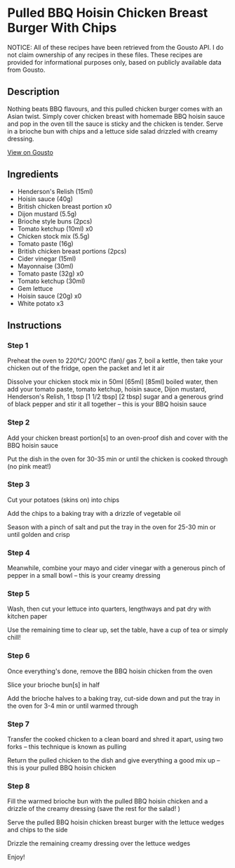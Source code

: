 # Pulled BBQ Hoisin Chicken Breast Burger With Chips

NOTICE: All of these recipes have been retrieved from the Gousto API. I do not claim ownership of any recipes in these files. These recipes are provided for informational purposes only, based on publicly available data from Gousto.

## Description

Nothing beats BBQ flavours, and this pulled chicken burger comes with an Asian twist. Simply cover chicken breast with homemade BBQ hoisin sauce and pop in the oven till the sauce is sticky and the chicken is tender. Serve in a brioche bun with chips and a lettuce side salad drizzled with creamy dressing.

[View on Gousto](https://www.gousto.co.uk/recipes/cookbook/pulled-bbq-hoisin-chicken-breast-burger-with-chips)

## Ingredients

- Henderson's Relish (15ml)
- Hoisin sauce (40g)
- British chicken breast portion x0
- Dijon mustard (5.5g)
- Brioche style buns (2pcs)
- Tomato ketchup (10ml) x0
- Chicken stock mix (5.5g)
- Tomato paste (16g)
- British chicken breast portions (2pcs)
- Cider vinegar (15ml)
- Mayonnaise (30ml)
- Tomato paste (32g) x0
- Tomato ketchup (30ml)
- Gem lettuce
- Hoisin sauce (20g) x0
- White potato x3

## Instructions


### Step 1

Preheat the oven to 220°C/ 200°C (fan)/ gas 7, boil a kettle, then take your chicken out of the fridge, open the packet and let it air

Dissolve your chicken stock mix in 50ml <span class="text-purple">[65ml]</span> <span class="text-danger">[85ml]</span> boiled water, then add your tomato paste, tomato ketchup, hoisin sauce, Dijon mustard, Henderson's Relish, 1 tbsp<span class="text-purple"> [1 1/2 tbsp]</span> <span class="text-danger">[2 tbsp]</span> sugar and a generous grind of black pepper and stir it all together – this is your BBQ hoisin sauce


### Step 2

Add your chicken breast portion[s] to an oven-proof dish and cover with the BBQ hoisin sauce

Put the dish in the oven for 30-35 min or until the chicken is cooked through (no pink meat!)


### Step 3

Cut your potatoes (skins on) into chips

Add the chips to a baking tray with a drizzle of vegetable oil

Season with a pinch of salt and put the tray in the oven for 25-30 min or until golden and crisp


### Step 4

Meanwhile, combine your mayo and cider vinegar with a generous pinch of pepper in a small bowl – this is your creamy dressing


### Step 5

Wash, then cut your lettuce into quarters, lengthways and pat dry with kitchen paper

Use the remaining time to clear up, set the table, have a cup of tea or simply chill!


### Step 6

Once everything's done, remove the BBQ hoisin chicken from the oven

Slice your brioche bun[s] in half

Add the brioche halves to a baking tray, cut-side down and put the tray in the oven for 3-4 min or until warmed through


### Step 7

Transfer the cooked chicken to a clean board and shred it apart, using two forks – this technique is known as pulling

Return the pulled chicken to the dish and give everything a good mix up – this is your pulled BBQ hoisin chicken

### Step 8

Fill the warmed brioche bun with the pulled BBQ hoisin chicken and a drizzle of the creamy dressing (save the rest for the salad! )

Serve the pulled BBQ hoisin chicken breast burger with the lettuce wedges and chips to the side

Drizzle the remaining creamy dressing over the lettuce wedges

Enjoy!

